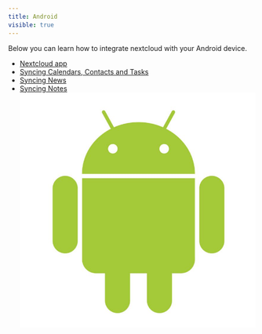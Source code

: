 ```yaml
---
title: Android
visible: true
---
```


Below you can learn how to integrate nextcloud with your Android device.

- [Nextcloud app](Nextcloud-app)
- [Syncing Calendars, Contacts and Tasks](calendars-contacts-tasks)
- [Syncing News](using-news)
- [Syncing Notes](Using-notes)
![](android.jpg)
